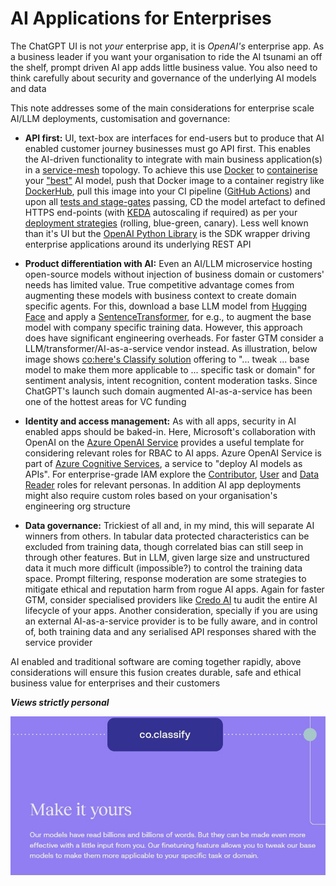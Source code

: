 # AI Applications for Enterprises

The ChatGPT UI is not *your* enterprise app, it is *OpenAI's* enterprise app. As a business leader if you want your organisation to ride the AI tsunami an off the shelf, prompt driven AI app adds little business value. You also need to think carefully about security and governance of the underlying AI models and data 

This note addresses some of the main considerations for enterprise scale AI/LLM deployments, customisation and governance: 

- **API first:** UI, text-box are interfaces for end-users but to produce that AI enabled customer journey businesses must  go API first. This enables the AI-driven functionality to integrate with main business application(s) in a [service-mesh](https://www.mulesoft.com/resources/api/what-is-a-service-mesh) topology. To achieve this use [Docker](https://hub.docker.com/) to [containerise](https://code.visualstudio.com/docs/containers/quickstart-python) your ["best"](https://en.wikipedia.org/wiki/Confusion_matrix) AI model, push that Docker image to a container registry like [DockerHub](https://hub.docker.com/), pull this image into your CI pipeline ([GitHub Actions](https://docs.github.com/en/actions)) and upon all [tests and stage-gates](https://www.vtestcorp.com/blog/practical-guide-on-continuous-integration-for-automation-tests/) passing, CD the model artefact to defined HTTPS end-points (with [KEDA](https://keda.sh/) autoscaling if required) as per your [deployment strategies](https://www.harness.io/blog/blue-green-canary-deployment-strategies) (rolling, blue-green, canary). Less well known than it's UI but the [OpenAI Python Library](https://github.com/openai/openai-python) is the SDK wrapper driving enterprise applications around its underlying REST API   

- **Product differentiation with AI:** Even an AI/LLM microservice hosting open-source models without injection of business domain or customers' needs has limited value. True competitive advantage comes from augmenting these models with business context to create domain specific agents. For this, download a base LLM model from [Hugging Face](https://huggingface.co/models?pipeline_tag=text-generation&sort=downloads) and apply a [SentenceTransformer](https://www.sbert.net/docs/training/overview.html), for e.g., to augment the base model with company specific training data. However, this approach does have significant engineering overheads. For faster GTM consider a LLM/transformer/AI-as-a-service vendor instead. As illustration, below image shows [co:here's Classify solution](https://cohere.ai/classify) offering to "... tweak ... base model to make them more applicable to ... specific task or domain" for sentiment analysis, intent recognition, content moderation tasks. Since ChatGPT's launch such domain augmented AI-as-a-service has been one of the hottest areas for VC funding 

- **Identity and access management:** As with all apps, security in AI enabled apps should be baked-in. Here, Microsoft's collaboration with OpenAI on the [Azure OpenAI Service](https://azure.microsoft.com/en-us/products/cognitive-services/openai-service/) provides a useful template for considering relevant roles for RBAC to AI apps. Azure OpenAI Service is part of [Azure Cognitive Services](https://azure.microsoft.com/en-gb/products/cognitive-services/), a service to "deploy AI models as APIs". For enterprise-grade IAM explore the [Contributor](https://learn.microsoft.com/en-us/azure/role-based-access-control/built-in-roles#cognitive-services-contributor), [User](https://learn.microsoft.com/en-us/azure/role-based-access-control/built-in-roles#cognitive-services-user) and [Data Reader](https://learn.microsoft.com/en-us/azure/role-based-access-control/built-in-roles#cognitive-services-data-reader-preview) roles for relevant personas. In addition AI app deployments might also require custom roles based on your organisation's engineering org structure 

- **Data governance:** Trickiest of all and, in my mind, this will separate AI winners from others. In tabular data protected characteristics can be excluded from training data, though correlated bias can still seep in through other features. But in LLM, given large size and unstructured data it much more difficult (impossible?) to control the training data space. Prompt filtering, response moderation are some strategies to mitigate ethical and reputation harm from rogue AI apps. Again for faster GTM, consider specialised providers like [Credo AI](https://www.credo.ai/) tu audit the entire AI lifecycle of your apps. Another consideration, specially if you are using an external AI-as-a-service provider is to be fully aware, and in control of, both training data and any serialised API responses shared with the service provider 

AI enabled and traditional software are coming together rapidly, above considerations will ensure this fusion creates durable, safe and ethical business value for enterprises and their customers 

***Views strictly personal***

<p align="center">
  <img src="https://github.com/shanlodh/pragmaticdataplatformer/blob/main/20230205_AIEnterpriseApps/Images/CoHereClassify.jpg" />
</p>